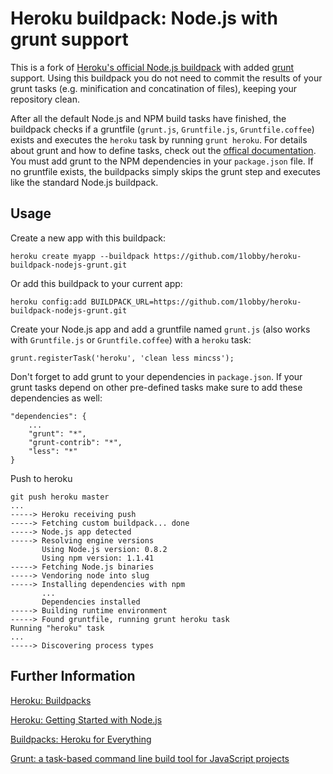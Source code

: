 Heroku buildpack: Node.js with grunt support
============================================

This is a fork of [Heroku's official Node.js buildpack](https://github.com/heroku/heroku-buildpack-nodejs) with added [grunt](https://github.com/cowboy/grunt) support.
Using this buildpack you do not need to commit the results of your grunt tasks (e.g. minification and concatination of files), keeping your repository clean. 

After all the default Node.js and NPM build tasks have finished, the buildpack checks if a gruntfile (`grunt.js`, `Gruntfile.js`, `Gruntfile.coffee`) exists and executes the `heroku` task by running `grunt heroku`. For details about grunt and how to define tasks, check out the [offical documentation](https://github.com/cowboy/grunt). You must add grunt to the NPM dependencies in your `package.json` file.
If no gruntfile exists, the buildpacks simply skips the grunt step and executes like the standard Node.js buildpack.

Usage
-----

Create a new app with this buildpack:

    heroku create myapp --buildpack https://github.com/1lobby/heroku-buildpack-nodejs-grunt.git

Or add this buildpack to your current app:

    heroku config:add BUILDPACK_URL=https://github.com/1lobby/heroku-buildpack-nodejs-grunt.git

Create your Node.js app and add a gruntfile named  `grunt.js` (also works with `Gruntfile.js` or `Gruntfile.coffee`) with a `heroku` task:

    grunt.registerTask('heroku', 'clean less mincss');

Don't forget to add grunt to your dependencies in `package.json`. If your grunt tasks depend on other pre-defined tasks make sure to add these dependencies as well:

    "dependencies": {
        ...
        "grunt": "*",
        "grunt-contrib": "*",
        "less": "*"
    }

Push to heroku

    git push heroku master
    ...
    -----> Heroku receiving push
    -----> Fetching custom buildpack... done
    -----> Node.js app detected
    -----> Resolving engine versions
           Using Node.js version: 0.8.2
           Using npm version: 1.1.41
    -----> Fetching Node.js binaries
    -----> Vendoring node into slug
    -----> Installing dependencies with npm
           ...
           Dependencies installed
    -----> Building runtime environment
    -----> Found gruntfile, running grunt heroku task
    Running "heroku" task
    ...
    -----> Discovering process types

Further Information
-------------------

[Heroku: Buildpacks](https://devcenter.heroku.com/articles/buildpacks)

[Heroku: Getting Started with Node.js](https://devcenter.heroku.com/articles/nodejs)

[Buildpacks: Heroku for Everything](http://blog.heroku.com/archives/2012/7/17/buildpacks/)

[Grunt: a task-based command line build tool for JavaScript projects](http://gruntjs.com/)

